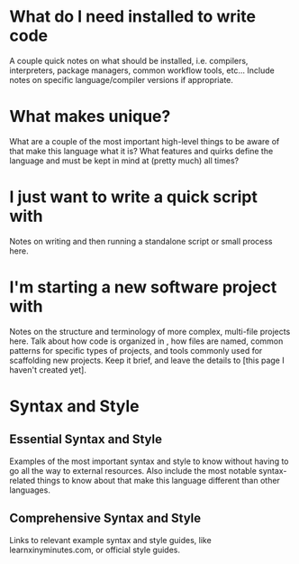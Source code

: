 # What do I need installed to write <language> code

A couple quick notes on what should be installed, i.e. compilers, interpreters, package managers, common workflow tools, etc... Include notes on specific language/compiler versions if appropriate.

# What makes <language> unique?

What are a couple of the most important high-level things to be aware of that make this language what it is? What features and quirks define the language and must be kept in mind at (pretty much) all times?

# I just want to write a quick script with <language>

Notes on writing and then running a standalone script or small process here.

# I'm starting a new software project with <language>

Notes on the structure and terminology of more complex, multi-file projects here. Talk about how code is organized in <language>, how files are named, common patterns for specific types of projects, and tools commonly used for scaffolding new projects. Keep it brief, and leave the details to [this page I haven't created yet].

# Syntax and Style

## Essential Syntax and Style

Examples of the most important syntax and style to know without having to go all the way to external resources.
Also include the most notable syntax-related things to know about that make this language different than other languages.

## Comprehensive Syntax and Style

Links to relevant example syntax and style guides, like learnxinyminutes.com, or official style guides.